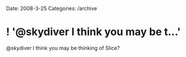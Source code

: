 Date: 2008-3-25
Categories: /archive

# ! '@skydiver I think you may be t...'

@skydiver I think you may be thinking of Slice?
